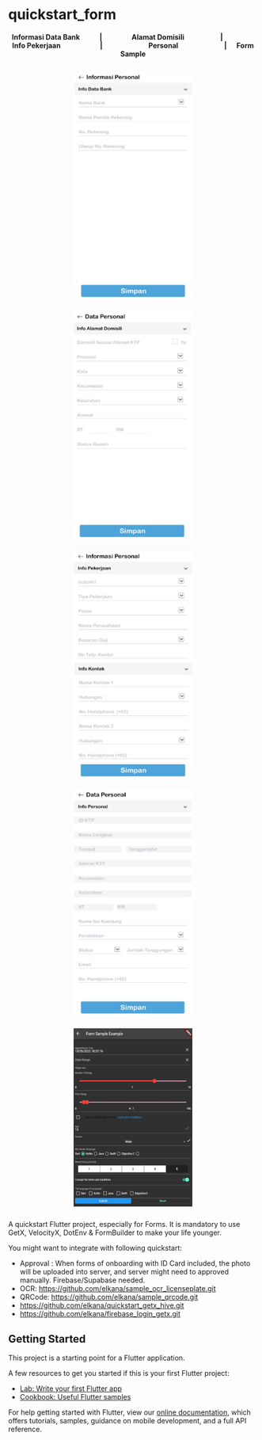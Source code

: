 # quickstart_form


<div align="center">

<h4 align="center">Informasi Data Bank &nbsp&nbsp&nbsp&nbsp&nbsp&nbsp&nbsp&nbsp&nbsp&nbsp | &nbsp&nbsp&nbsp&nbsp&nbsp&nbsp&nbsp&nbsp&nbsp&nbsp&nbsp&nbsp&nbsp&nbsp&nbsp&nbsp Alamat Domisili &nbsp&nbsp&nbsp&nbsp&nbsp&nbsp&nbsp&nbsp&nbsp&nbsp&nbsp&nbsp&nbsp&nbsp&nbsp&nbsp&nbsp&nbsp&nbsp&nbsp | &nbsp&nbsp&nbsp&nbsp&nbsp&nbsp&nbsp&nbsp&nbsp&nbsp&nbsp&nbsp&nbsp&nbsp&nbsp&nbsp&nbsp&nbsp Info Pekerjaan &nbsp&nbsp&nbsp&nbsp&nbsp&nbsp&nbsp&nbsp&nbsp&nbsp&nbsp&nbsp&nbsp&nbsp&nbsp&nbsp&nbsp&nbsp&nbsp&nbsp&nbsp&nbsp | &nbsp&nbsp&nbsp&nbsp&nbsp&nbsp&nbsp&nbsp&nbsp&nbsp&nbsp&nbsp&nbsp&nbsp&nbsp&nbsp&nbsp&nbsp&nbsp&nbsp&nbsp&nbsp&nbsp&nbsp&nbsp&nbsp Personal &nbsp&nbsp&nbsp&nbsp&nbsp&nbsp&nbsp&nbsp&nbsp&nbsp&nbsp&nbsp&nbsp&nbsp&nbsp&nbsp&nbsp&nbsp&nbsp&nbsp&nbsp&nbsp&nbsp&nbsp&nbsp&nbsp | &nbsp&nbsp&nbsp&nbsp Form Sample</h4>
<a href="/lib/pages/forms/onboarding/form_onboarding_bank_view.dart" rel="some text"><img height=460 width=240 style="margin: 10px;" src="./images/spyshot/bank.jpg"/></a>
<a href="/lib/pages/forms/onboarding/form_onboarding_domisili_view.dart" rel="some text"><img height=460 width=240 style="margin: 10px;" src="./images/spyshot/alamat_domisili.jpg"/></a>
<a href="/lib/pages/forms/onboarding/form_onboarding_job_view.dart" rel="some text"><img height=460 width=240 style="margin: 10px;" src="./images/spyshot/pekerjaan.jpg"/></a>
<a href="/lib/pages/forms/onboarding/form_onboarding_personal_view.dart" rel="some text"><img height=460 width=240 style="margin: 10px;" src="./images/spyshot/personal.jpg"/></a>
<a href="/lib/pages/forms/sample/form_sample_view.dart" rel="some text"><img height=360 width=240 style="margin: 10px;" src="./lib/pages/forms/sample/ss_form_sample.jpg"/></a>
</div>

A quickstart Flutter project, especially for Forms.
It is mandatory to use GetX, VelocityX, DotEnv & FormBuilder to make your life younger.

You might want to integrate with following quickstart:
- Approval : When forms of onboarding with ID Card included, the photo will be uploaded into server, and server might need to approved manually. Firebase/Supabase needed.
- OCR: https://github.com/elkana/sample_ocr_licenseplate.git
- QRCode: https://github.com/elkana/sample_qrcode.git
- https://github.com/elkana/quickstart_getx_hive.git
- https://github.com/elkana/firebase_login_getx.git

## Getting Started

This project is a starting point for a Flutter application.

A few resources to get you started if this is your first Flutter project:

- [Lab: Write your first Flutter app](https://flutter.dev/docs/get-started/codelab)
- [Cookbook: Useful Flutter samples](https://flutter.dev/docs/cookbook)

For help getting started with Flutter, view our
[online documentation](https://flutter.dev/docs), which offers tutorials,
samples, guidance on mobile development, and a full API reference.
